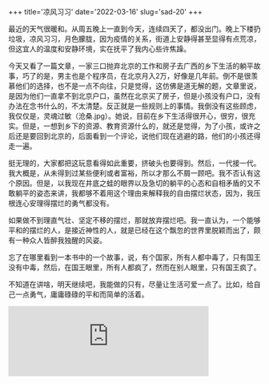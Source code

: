 +++
title='凉风习习'
date='2022-03-16'
slug='sad-20'
+++

最近的天气很暖和。从周五晚上一直到今天，连续四天了，都没出门。晚上下楼扔垃圾，凉风习习，月色朦胧，因为疫情的关系，街道上安静得甚至显得有点荒凉，但这宜人的温度和安静环境，实在抚平了我内心些许焦躁。

今天又看了一篇文章，一家三口抛弃北京的工作和房子去广西的乡下生活的躺平故事，巧了的是，男主也是个程序员，在北京月入2万，好像是几年前。倒不是很羡慕他们的选择，也不是一点不向往，只是觉得，这仿佛是道无解的题，文章里说，是因为他们一直拿不到北京户口，虽然在北京买了房子，但是小孩没有户口，没有办法在念书什么的，不太清楚。反正就是一些规则上的事情。我倒没有这些顾虑，我仅仅是，灵魂过敏（沧桑.jpg）。她说，目前在乡下生活得很开心，很穷，很充实。但是，一想到乡下的资源、教育资源什么的，就还是觉得，为了小孩，或许之后还是要回到北京的，后面看到一个评论，说他们现在逃避的路，他们的小孩还得走一遍。

挺无理的，大家都把这玩意看得如此重要，挤破头也要得到。然后，一代接一代。我大概是，从未得到过某些便利或者富裕，所以才那么不屑一顾吧。我不否认有这个原因。但是，以我现在井底之蛙的眼界以及急切的躺平的心态和自相矛盾的又不敢躺平的姿态来讲，我都够不着用这个理由来解释我的自由摆烂状态，因为，我压根连心安理得摆烂的勇气都没有。

如果做不到理直气壮、坚定不移的摆烂，那就放弃摆烂吧。我一直认为，一个能够平和的摆烂的人，是接近神性的人，就是已经在这个飘忽的世界里脱颖而出了，颇有一种众人皆醉我独醒的风姿。

忘了在哪里看到一本书中的一个故事，说，有个国家，所有人都中毒了，只有国王没有中毒，然后，在国王眼里，所有人都疯了，然而在别人眼里，只有国王疯了。

不知道在讲啥，明天继续吧，我能做的只有，尽量让生活可爱一点了。比如，给自己一点勇气，庸庸碌碌的平和而简单的活着。

<div {% if class %}class="{{class}}"{% endif %}>
    <iframe frameborder="no" marginwidth="0" marginheight="0" width=400 height=140 src="https://music.163.com/outchain/player?type=2&id=1466700907&auto=0&height=66"></iframe>
</div>